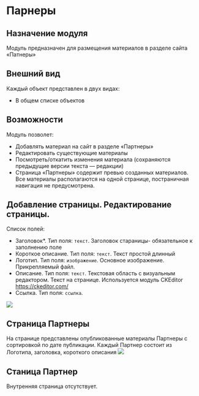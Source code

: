 # Парнеры
## Назначение модуля
Модуль предназначен для размещения материалов в разделе сайта «Патнеры»
## Внешний вид
Каждый объект представлен в двух видах:
- В общем списке объектов
## Возможности
Модуль позволет:
- Добавлять материал на сайт в разделе «Партнеры»
- Редактировать существующие материалы
- Посмотреть/откатить изменения материала (сохраняются предыдущие версии текста — редакции)
- Страница «Партнеры» содержит превью созданных материалов. Все материалы располагаются на одной странице, постраничная навигация не предусмотрена.
## Добавление страницы. Редактирование страницы.
Список полей:
- Заголовок*. Тип поля: `текст`. Заголовок стараницы- обязательное к заполнению поле
- Короткое описание. Тип поля: `текст`. Текст простой длинный
- Логотип. Тип поля: `изображение`. Основное изображение. Прикрепляемый файл.
- Описание. Тип поля: `текст`. Текстовая область с визуальным редактором. Текст на странице. Используется модуль CKEditor <https://ckeditor.com/>
- Ссылка. Тип поля: `ссылка`.

<img src="https://github.com/synapse-studio/helper/blob/master/tz/partners/Partner.jpg?raw=true">

## Страница Партнеры
На странице представлены опубликованные материалы  Партнеры с сортировкой по дате публикации.
Каждый Партнер состоит из Логотипа, заголовка, короткого описания
<img src="https://github.com/synapse-studio/helper/blob/master/tz/partners/Partners.jpg?raw=true">

## Станица Партнер
Внутренняя страница отсутствует.
